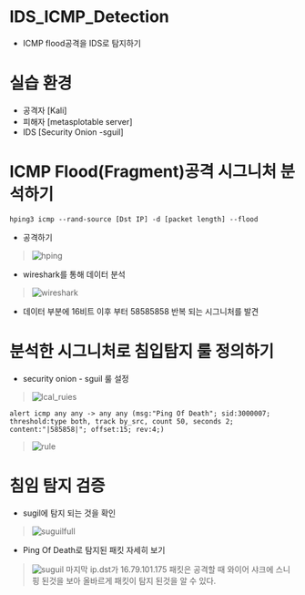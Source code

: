 # IDS_ICMP_Detection
- ICMP flood공격을 IDS로 탐지하기

# 실습 환경
- 공격자 [Kali]
- 피해자 [metasplotable server]
- IDS [Security Onion -sguil]

# ICMP Flood(Fragment)공격 시그니처 분석하기
```
hping3 icmp --rand-source [Dst IP] -d [packet length] --flood
```
- 공격하기
> ![hping](https://github.com/hanmin0512/IDS_ICMP_Detection/assets/37041208/1bd0ebd9-acd8-4736-99f6-7500c011b638)

- wireshark를 통해 데이터 분석
> ![wireshark](https://github.com/hanmin0512/IDS_ICMP_Detection/assets/37041208/b770eb7c-88bb-4117-9b74-428df4d073b5)

- 데이터 부분에 16비트 이후 부터 58585858 반복 되는 시그니처를 발견

# 분석한 시그니처로 침입탐지 룰 정의하기
- security onion - sguil 룰 설정
> ![lcal_ruies](https://github.com/hanmin0512/IDS_ICMP_Detection/assets/37041208/8cf5cb46-f07f-4dbe-9e9e-b826a91a90a7)

```
alert icmp any any -> any any (msg:"Ping Of Death"; sid:3000007; threshold:type both, track by_src, count 50, seconds 2; content:"|585858|"; offset:15; rev:4;)
```
>![rule](https://github.com/hanmin0512/IDS_ICMP_Detection/assets/37041208/05bd6f63-801d-496c-81a8-fb9e5c546f3c)

# 침임 탐지 검증
- sugil에 탐지 되는 것을 확인
> ![suguilfull](https://github.com/hanmin0512/IDS_ICMP_Detection/assets/37041208/9aaf84db-97b3-448d-a057-8fe43eb7a3ae)

- Ping Of Death로 탐지된 패킷 자세히 보기
> ![suguil](https://github.com/hanmin0512/IDS_ICMP_Detection/assets/37041208/a8af76c7-4692-44dc-8fa9-7f98af3c8e10)
> 마지막 ip.dst가 16.79.101.175 패킷은 공격할 때 와이어 샤크에 스니핑 된것을 보아 올바르게 패킷이 탐지 된것을 알 수 있다.







